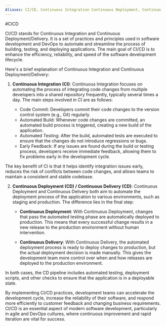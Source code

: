 ```yaml
---
Aliases: CI/CD, Continuous Integration Continuous Deployment, Continuous Integration Continuous Delivery
---
```

#CICD

CI/CD stands for Continuous Integration and Continuous Deployment/Delivery. It is a set of practices and principles used in software development and DevOps to automate and streamline the process of building, testing, and deploying applications. The main goal of CI/CD is to enhance the efficiency, reliability, and speed of the software development lifecycle.

Here's a brief explanation of Continuous Integration and Continuous Deployment/Delivery:

1. **Continuous Integration (CI)**:
Continuous Integration focuses on automating the process of integrating code changes from multiple developers into a shared repository frequently, typically several times a day. The main steps involved in CI are as follows:

   - Code Commit: Developers commit their code changes to the version control system (e.g., Git) regularly.
   - Automated Build: Whenever code changes are committed, an automated build process is triggered, creating a new build of the application.
   - Automated Testing: After the build, automated tests are executed to ensure that the changes do not introduce regressions or bugs.
   - Early Feedback: If any issues are found during the build or testing process, developers receive immediate feedback, allowing them to fix problems early in the development cycle.

The key benefit of CI is that it helps identify integration issues early, reduces the risk of conflicts between code changes, and allows teams to maintain a consistent and stable codebase.

2. **Continuous Deployment (CD) / Continuous Delivery (CD)**:
Continuous Deployment and Continuous Delivery both aim to automate the deployment process of the application to various environments, such as staging and production. The difference lies in the final step:

   - **Continuous Deployment**: With Continuous Deployment, changes that pass the automated testing phase are automatically deployed to production. This means that every successful change results in a new release to the production environment without human intervention.

   - **Continuous Delivery**: With Continuous Delivery, the automated deployment process is ready to deploy changes to production, but the actual deployment decision is made manually. This gives the development team more control over when and how releases are deployed to the production environment.

In both cases, the CD pipeline includes automated testing, deployment scripts, and other checks to ensure that the application is in a deployable state.

By implementing CI/CD practices, development teams can accelerate the development cycle, increase the reliability of their software, and respond more efficiently to customer feedback and changing business requirements. CI/CD is an essential aspect of modern software development, particularly in agile and DevOps cultures, where continuous improvement and rapid iteration are vital for success.